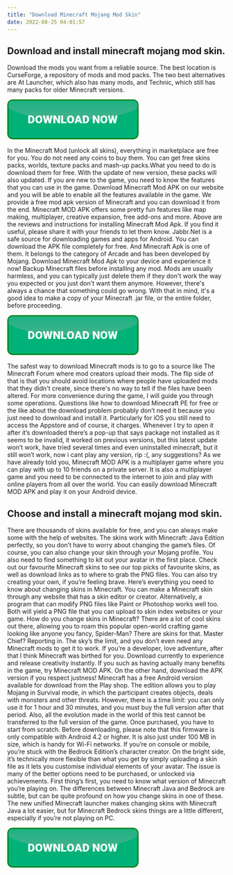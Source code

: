 ```yaml
---
title: "Download Minecraft Mojang Mod Skin"
date: 2022-08-25 04:01:57
---
```


## Download and install minecraft mojang mod skin.

Download the mods you want from a reliable source. The best location is CurseForge, a repository of mods and mod packs. The two best alternatives are At Launcher, which also has many mods, and Technic, which still has many packs for older Minecraft versions.

[![button](https://github.com/minecraftbay/minecraftbay.github.io/blob/main/dlbutton.png?raw=true)](https://minecraftsync.com/download-minecraft-skin)


In the Minecraft Mod (unlock all skins), everything in marketplace are free for you. You do not need any coins to buy them. You can get free skins packs, worlds, texture packs and mash-up packs.What you need to do is download them for free. With the update of new version, these packs will also updated.
If you are new to the game, you need to know the features that you can use in the game. Download Minecraft Mod APK on our website and you will be able to enable all the features available in the game. We provide a free mod apk version of Minecraft and you can download it from the end. Minecraft MOD APK offers some pretty fun features like map making, multiplayer, creative expansion, free add-ons and more.
Above are the reviews and instructions for installing Minecraft Mod Apk. If you find it useful, please share it with your friends to let them know. Jabbr.Net is a safe source for downloading games and apps for Android. You can download the APK file completely for free. And Minecraft Apk is one of them. It belongs to the category of Arcade and has been developed by Mojang. Download Minecraft Mod Apk to your device and experience it now!
Backup Minecraft files before installing any mod. Mods are usually harmless, and you can typically just delete them if they don't work the way you expected or you just don't want them anymore. However, there's always a chance that something could go wrong. With that in mind, it's a good idea to make a copy of your Minecraft .jar file, or the entire folder, before proceeding.

[![button](https://github.com/minecraftbay/minecraftbay.github.io/blob/main/dlbutton.png?raw=true)](https://minecraftsync.com/download-minecraft-skin)


The safest way to download Minecraft mods is to go to a source like The Minecraft Forum where mod creators upload their mods. The flip side of that is that you should avoid locations where people have uploaded mods that they didn't create, since there's no way to tell if the files have been altered.
For more convenience during the game, I will guide you through some operations. Questions like how to download Minecraft PE for free or the like about the download problem probably don’t need it because you just need to download and install it. Particularly for iOS you still need to access the Appstore and of course, it charges.
Whenever I try to open it after it’s downloaded there’s a pop-up that says package not installed as it seems to be invalid, it worked on previous versions, but this latest update won’t work, have tried several times and even uninstalled minecraft, but it still won’t work, now i cant play any version, rip :(, any suggestions?
As we have already told you, Minecraft MOD APK is a multiplayer game where you can play with up to 10 friends on a private server. It is also a multiplayer game and you need to be connected to the internet to join and play with online players from all over the world. You can easily download Minecraft MOD APK and play it on your Android device.

## Choose and install a minecraft mojang mod skin.

There are thousands of skins available for free, and you can always make some with the help of websites. The skins work with Minecraft: Java Edition perfectly, so you don’t have to worry about changing the game’s files. Of course, you can also change your skin through your Mojang profile.
You also need to find something to kit out your avatar in the first place. Check out our favourite Minecraft skins to see our top picks of favourite skins, as well as download links as to where to grab the PNG files. You can also try creating your own, if you’re feeling brave. Here’s everything you need to know about changing skins in Minecraft.
You can make a Minecraft skin through any website that has a skin editor or creator. Alternatively, a program that can modify PNG files like Paint or Photoshop works well too. Both will yield a PNG file that you can upload to skin index websites or your game.
How do you change skins in Minecraft? There are a lot of cool skins out there, allowing you to roam this popular open-world crafting game looking like anyone you fancy, Spider-Man? There are skins for that. Master Chief? Reporting in. The sky’s the limit, and you don’t even need any Minecraft mods to get it to work.
If you’re a developer, love adventure, after that I think Minecraft was birthed for you. Download currently to experience and release creativity instantly. If you such as having actually many benefits in the game, try Minecraft MOD APK. On the other hand, download the APK version if you respect justness!
Minecraft has a free Android version available for download from the Play shop. The edition allows you to play Mojang in Survival mode, in which the participant creates objects, deals with monsters and other threats. However, there is a time limit: you can only use it for 1 hour and 30 minutes, and you must buy the full version after that period. Also, all the evolution made in the world of this test cannot be transferred to the full version of the game. Once purchased, you have to start from scratch. Before downloading, please note that this firmware is only compatible with Android 4.2 or higher. It is also just under 100 MB in size, which is handy for Wi-Fi networks.
If you’re on console or mobile, you’re stuck with the Bedrock Edition’s character creator. On the bright side, it’s technically more flexible than what you get by simply uploading a skin file as it lets you customise individual elements of your avatar. The issue is many of the better options need to be purchased, or unlocked via achievements.
First thing’s first, you need to know what version of Minecraft you’re playing on. The differences between Minecraft Java and Bedrock are subtle, but can be quite profound on how you change skins in one of these. The new unified Minecraft launcher makes changing skins with Minecraft Java a lot easier, but for Minecraft Bedrock skins things are a little different, especially if you’re not playing on PC.


[![button](https://github.com/minecraftbay/minecraftbay.github.io/blob/main/dlbutton.png?raw=true)](https://minecraftsync.com/download-minecraft-skin)
